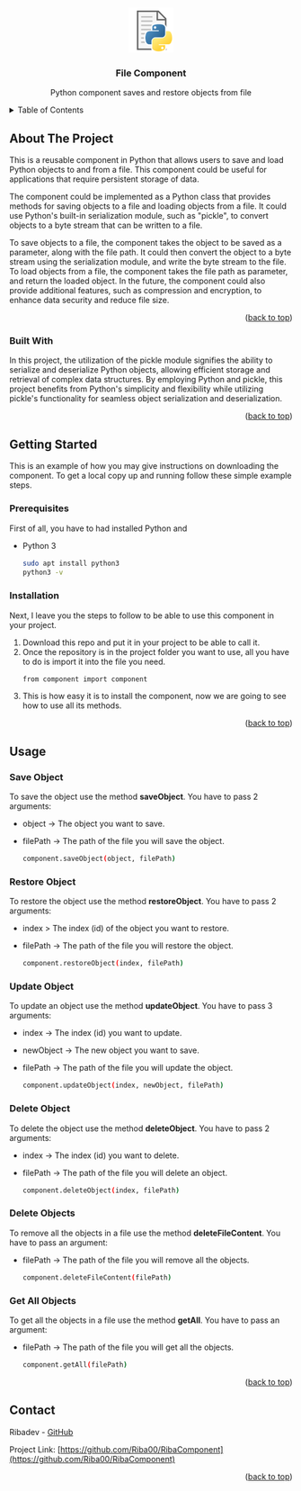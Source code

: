 <a name="readme-top"></a>

<!-- PROJECT LOGO -->
<br />
<div align="center">
  <a href="logo.png">
    <img src="img/logo.png" alt="Logo" width="80" height="80">
  </a>

<h3 align="center">File Component</h3>

  <p align="center">
    Python component saves and restore objects from file
    <br />
  </p>
</div>



<!-- TABLE OF CONTENTS -->
<details>
  <summary>Table of Contents</summary>
  <ol>
    <li>
      <a href="#about-the-project">About The Project</a>
      <ul>
        <li><a href="#built-with">Built With</a></li>
      </ul>
    </li>
    <li>
      <a href="#getting-started">Getting Started</a>
      <ul>
        <li><a href="#prerequisites">Prerequisites</a></li>
        <li><a href="#installation">Installation</a></li>
      </ul>
    </li>
    <li><a href="#usage">Usage</a></li>
  </ol>
</details>



<!-- ABOUT THE PROJECT -->

## About The Project

This is a reusable component in Python that allows users to save and load Python objects
to and from a file. This component could be useful for applications that require persistent storage of data.

The component could be implemented as a Python class that provides methods for saving objects to a file and loading
objects from a file. It could use Python's built-in serialization module, such as "pickle", to convert objects
to a byte stream that can be written to a file.

To save objects to a file, the component takes the object to be saved as a parameter, along with the file path. It could
then convert the object to a byte stream using the serialization module, and write the byte stream
to the file. To load objects from a file, the component takes the file path as parameter, and
return the loaded object.
In the future, the component could also provide additional features, such as compression and encryption, to enhance data
security and reduce file size.

<p align="right">(<a href="#readme-top">back to top</a>)</p>

### Built With

In this project, the utilization of the pickle module signifies the ability to serialize and deserialize Python objects,
allowing efficient storage and retrieval of complex data structures. By employing Python and pickle, this project
benefits from Python's simplicity and flexibility while utilizing pickle's functionality for seamless object
serialization and deserialization.


<p align="right">(<a href="#readme-top">back to top</a>)</p>



<!-- GETTING STARTED -->

## Getting Started

This is an example of how you may give instructions on downloading the component.
To get a local copy up and running follow these simple example steps.

### Prerequisites

First of all, you have to had installed Python and

* Python 3
  ```sh
  sudo apt install python3
  python3 -v
  ```

### Installation

Next, I leave you the steps to follow to be able to use this component in your project.

1. Download this repo and put it in your project to be able to call it.
2. Once the repository is in the project folder you want to use, all you have to do is import it into the file you need.
   ```sh
   from component import component
   ```
3. This is how easy it is to install the component, now we are going to see how to use all its methods.

<p align="right">(<a href="#readme-top">back to top</a>)</p>



<!-- USAGE EXAMPLES -->

## Usage

### Save Object

To save the object use the method <b>saveObject</b>. You have to pass 2 arguments:
* object -> The object you want to save.
* filePath -> The path of the file you will save the object.

   ```sh
   component.saveObject(object, filePath)
   ```

### Restore Object

To restore the object use the method <b>restoreObject</b>. You have to pass 2 arguments:
* index > The index (id) of the object you want to restore.
* filePath -> The path of the file you will restore the object.

   ```sh
   component.restoreObject(index, filePath)
   ```

### Update Object

To update an object use the method <b>updateObject</b>. You have to pass 3 arguments:
* index -> The index (id) you want to update.
* newObject -> The new object you want to save.
* filePath -> The path of the file you will update the object.

   ```sh
   component.updateObject(index, newObject, filePath)
   ```

### Delete Object

To delete the object use the method <b>deleteObject</b>. You have to pass 2 arguments:
* index -> The index (id) you want to delete.
* filePath -> The path of the file you will delete an object.

   ```sh
   component.deleteObject(index, filePath)
   ```

### Delete Objects

To remove all the objects in a file use the method <b>deleteFileContent</b>. You have to pass an argument:
* filePath -> The path of the file you will remove all the objects.

   ```sh
   component.deleteFileContent(filePath)
   ```

### Get All Objects

To get all the objects in a file use the method <b>getAll</b>. You have to pass an argument:
* filePath -> The path of the file you will get all the objects.

   ```sh
   component.getAll(filePath)
   ```

<p align="right">(<a href="#readme-top">back to top</a>)</p>


## Contact

Ribadev - [GitHub](https://github.com/Riba00)

Project Link: [https://github.com/Riba00/RibaComponent](https://github.com/Riba00/RibaComponent)

<p align="right">(<a href="#readme-top">back to top</a>)</p>
